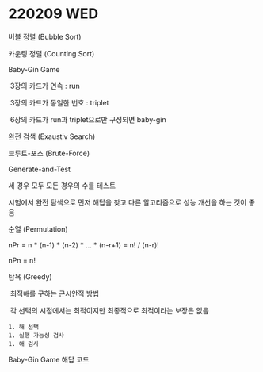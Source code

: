 # 220209 WED



버블 정렬 (Bubble Sort)

카운팅 정렬 (Counting Sort)



Baby-Gin Game

​	3장의 카드가 연속 : run

​	3장의 카드가 동일한 번호 : triplet

​	6장의 카드가 run과 triplet으로만 구성되면 baby-gin

완전 검색 (Exaustiv Search)

브루트-포스 (Brute-Force)

Generate-and-Test

세 경우 모두 모든 경우의 수를 테스트

시험에서 완전 탐색으로 먼저 해답을 찾고 다른 알고리즘으로 성능 개선을 하는 것이 좋음



순열 (Permutation)

nPr = n * (n-1) * (n-2) * ... * (n-r+1) = n! / (n-r)!

nPn = n!



탐욕 (Greedy)

​	최적해를 구하는 근시안적 방법

​	각 선택의 시점에서는 최적이지만 최종적으로 최적이라는 보장은 없음

	1. 해 선택
	1. 실행 가능성 검사
	1. 해 검사



Baby-Gin Game 해답 코드




